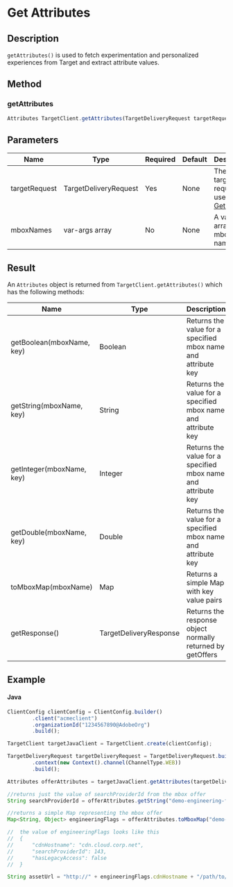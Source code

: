 # Get Attributes

## Description

`getAttributes()` is used to fetch experimentation and personalized experiences from Target and extract attribute values.

## Method

### getAttributes

```javascript
Attributes TargetClient.getAttributes(TargetDeliveryRequest targetRequest, String ...mboxes)
```

## Parameters

|Name|Type|Required|Default|Description|
| --- | --- | --- | --- | --- |
|targetRequest|TargetDeliveryRequest|Yes|None|The same target request as used for [Get Offers​](get-offers.md)
|mboxNames|var-args array|No|None|A var-args array of mbox names|


## Result

An `Attributes` object is returned from `TargetClient.getAttributes()` which has the following methods:

|Name|Type|Description|
| --- | --- | --- |
|getBoolean(mboxName, key)|Boolean|Returns the value for a specified mbox name and attribute key|
|getString(mboxName, key)|String|Returns the value for a specified mbox name and attribute key|
|getInteger(mboxName, key)|Integer|Returns the value for a specified mbox name and attribute key|
|getDouble(mboxName, key)|Double|Returns the value for a specified mbox name and attribute key|
|toMboxMap(mboxName)|Map|Returns a simple Map with key value pairs|
|getResponse()|TargetDeliveryResponse|Returns the response object normally returned by getOffers|

## Example

#### Java

```javascript
ClientConfig clientConfig = ClientConfig.builder()
        .client("acmeclient")
        .organizationId("1234567890@AdobeOrg")
        .build();

TargetClient targetJavaClient = TargetClient.create(clientConfig);

TargetDeliveryRequest targetDeliveryRequest = TargetDeliveryRequest.builder()
        .context(new Context().channel(ChannelType.WEB))
        .build();

Attributes offerAttributes = targetJavaClient.getAttributes(targetDeliveryRequest, "demo-engineering-flags");

//returns just the value of searchProviderId from the mbox offer
String searchProviderId = offerAttributes.getString("demo-engineering-flags", "searchProviderId");

//returns a simple Map representing the mbox offer
Map<String, Object> engineeringFlags = offerAttributes.toMboxMap("demo-engineering-flags");

//  the value of engineeringFlags looks like this
//  {
//      "cdnHostname": "cdn.cloud.corp.net",
//      "searchProviderId": 143,
//      "hasLegacyAccess": false
//  }

String assetUrl = "http://" + engineeringFlags.cdnHostname + "/path/to/asset";
```
